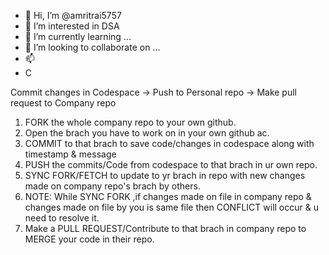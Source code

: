 - 👋 Hi, I’m @amritrai5757
- 👀 I’m interested in DSA
- 🌱 I’m currently learning ...
- 💞️ I’m looking to collaborate on ...
- 📫 
- C

Commit changes in Codespace -> Push to Personal repo -> Make pull request to Company repo

1. FORK the whole company repo to your own github.
2. Open the brach you have to work on in your own github ac.
3. COMMIT to that brach to save code/changes in codespace along with timestamp & message
4. PUSH the commits/Code from codespace to that brach in ur own repo.
5. SYNC FORK/FETCH to update to yr brach in repo with new changes made on company repo's brach by others.
6. NOTE: While SYNC FORK ,if changes made on file in company repo & changes made on file by you is same file then CONFLICT will occur & u need to resolve it. 
7. Make a PULL REQUEST/Contribute to that brach in company repo to MERGE your code in their repo.
